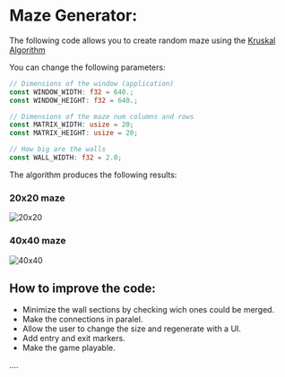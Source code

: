# Maze Generator:

The following code allows you to create random maze using the [Kruskal Algorithm](https://en.wikipedia.org/wiki/Maze_generation_algorithm#Randomized_Kruskal's_algorithm)

You can change the following parameters:

```rust
// Dimensions of the window (application)
const WINDOW_WIDTH: f32 = 640.;
const WINDOW_HEIGHT: f32 = 640.;

// Dimensions of the maze num columns and rows
const MATRIX_WIDTH: usize = 20;
const MATRIX_HEIGHT: usize = 20;

// How big are the walls
const WALL_WIDTH: f32 = 2.0;

```

The algorithm produces the following results:

### 20x20 maze

![20x20](https://github.com/4nc3str4l/rust-experiments/blob/main/maze-generator/resources/20_20.PNG?raw=true)

### 40x40 maze

![40x40](https://github.com/4nc3str4l/rust-experiments/blob/main/maze-generator/resources/40_40.PNG?raw=true)



## How to improve the code:

- Minimize the wall sections by checking wich ones could be merged.
- Make the connections in paralel.
- Allow the user to change the size and regenerate with a UI.
- Add entry and exit markers.
- Make the game playable.

....